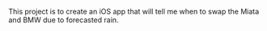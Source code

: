 This project is to create an iOS app that will tell me when to swap the Miata and BMW due to forecasted rain.